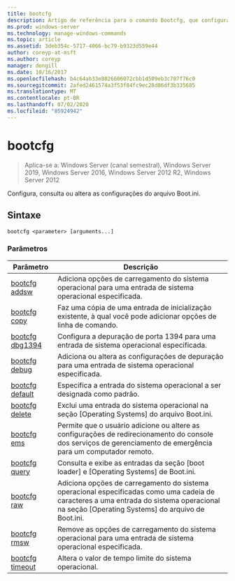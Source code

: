 ```yaml
---
title: bootcfg
description: Artigo de referência para o comando Bootcfg, que configura, consulta ou altera Boot.ini configurações de arquivo.
ms.prod: windows-server
ms.technology: manage-windows-commands
ms.topic: article
ms.assetid: 3deb354c-5717-4066-bc79-b9323d559e44
author: coreyp-at-msft
ms.author: coreyp
manager: dongill
ms.date: 10/16/2017
ms.openlocfilehash: b4c64ab33e8026606072cbb1d509eb3c787f76c0
ms.sourcegitcommit: 2afed2461574a3f53f84fc9ec28d86df3b335685
ms.translationtype: MT
ms.contentlocale: pt-BR
ms.lasthandoff: 07/02/2020
ms.locfileid: "85924942"
---
```

# <a name="bootcfg"></a>bootcfg

> Aplica-se a: Windows Server (canal semestral), Windows Server 2019, Windows Server 2016, Windows Server 2012 R2, Windows Server 2012

Configura, consulta ou altera as configurações do arquivo Boot.ini.

## <a name="syntax"></a>Sintaxe

```
bootcfg <parameter> [arguments...]
```

### <a name="parameters"></a>Parâmetros

| Parâmetro | Descrição |
| --------- | ----------- |
| [bootcfg addsw](bootcfg-addsw.md) | Adiciona opções de carregamento do sistema operacional para uma entrada de sistema operacional especificada. |
| [bootcfg copy](bootcfg-copy.md) | Faz uma cópia de uma entrada de inicialização existente, à qual você pode adicionar opções de linha de comando. |
| [bootcfg dbg1394](bootcfg-dbg1394.md) | Configura a depuração de porta 1394 para uma entrada de sistema operacional especificada. |
| [bootcfg debug](bootcfg-debug.md) | Adiciona ou altera as configurações de depuração para uma entrada de sistema operacional especificada. |
| [bootcfg default](bootcfg-default.md) | Especifica a entrada do sistema operacional a ser designada como padrão. |
| [bootcfg delete](bootcfg-delete.md) | Exclui uma entrada do sistema operacional na seção [Operating Systems] do arquivo Boot.ini. |
| [bootcfg ems](bootcfg-ems.md) | Permite que o usuário adicione ou altere as configurações de redirecionamento do console dos serviços de gerenciamento de emergência para um computador remoto. |
| [bootcfg query](bootcfg-query.md) | Consulta e exibe as entradas da seção [boot loader] e [Operating Systems] de Boot.ini. |
| [bootcfg raw](bootcfg-raw.md) | Adiciona opções de carregamento do sistema operacional especificadas como uma cadeia de caracteres a uma entrada do sistema operacional na seção [Operating Systems] do arquivo de Boot.ini. |
| [bootcfg rmsw](bootcfg-rmsw.md) | Remove as opções de carregamento do sistema operacional para uma entrada de sistema operacional especificada. |
| [bootcfg timeout](bootcfg-timeout.md) | Altera o valor de tempo limite do sistema operacional. |
